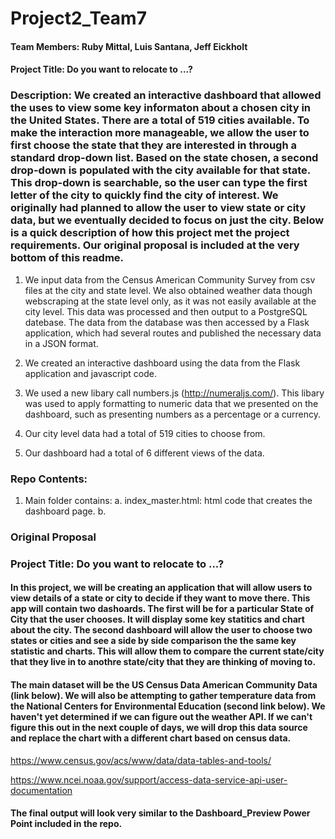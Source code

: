# Project2_Team7

#### Team Members:  Ruby Mittal, Luis Santana, Jeff Eickholt

#### Project Title: Do you want to relocate to ...?

### Description:  We created an interactive dashboard that allowed the uses to view some key informaton about a chosen city in the United States.  There are a total of 519 cities available.  To make the interaction more manageable, we allow the user to first choose the state that they are interested in through a standard drop-down list.  Based on the state chosen, a second drop-down is populated with the city available for that state.  This drop-down is searchable, so the user can type the first letter of the city to quickly find the city of interest.  We originally had planned to allow the user to view state or city data, but we eventually decided to focus on just the city.  Below is a quick description of how this project met the project requirements.  Our original proposal is included at the very bottom of this readme.

1.  We input data from the Census American Community Survey from csv files at the city and state level.  We also obtained weather data though webscraping at the state level only, as it was not easily available at the city level.  This data was processed and then output to a PostgreSQL datebase.  The data from the database was then accessed by a Flask application, which had several routes and published the necessary data in a JSON format.

2.  We created an interactive dashboard using the data from the Flask application and javascript code.

3.  We used a new libary call numbers.js (http://numeraljs.com/).  This libary was used to apply formatting to numeric data that we presented on the dashboard, such as presenting numbers as a percentage or a currency.

4.  Our city level data had a total of 519 cities to choose from.

5.  Our dashboard had a total of 6 different views of the data.


### Repo Contents:

1. Main folder contains:
  a.  index_master.html:  html code that creates the dashboard page.
  b.  




### Original Proposal

### Project Title: Do you want to relocate to ...?

#### In this project, we will be creating an application that will allow users to view details of a state or city to decide if they want to move there.  This app will contain two dashoards.  The first will be for a particular State of City that the user chooses.  It will display some key statitics and chart about the city.  The second dashboard will allow the user to choose two states or cities and see a side by side comparison the the same key statistic and charts. This will allow them to compare the current state/city that they live in to anothre  state/city that they are thinking of moving to.

####  The main dataset will be the US Census Data American Community Data (link below).  We will also be attempting to gather temperature data from the National Centers for Environmental Education (second link below).  We haven't yet determined if we can figure out the weather API.  If we can't figure this out in the next couple of days, we will drop this data source and replace the chart with a different chart based on census data.

https://www.census.gov/acs/www/data/data-tables-and-tools/

https://www.ncei.noaa.gov/support/access-data-service-api-user-documentation


#### The final output will look very similar to the Dashboard_Preview Power Point included in the repo.

